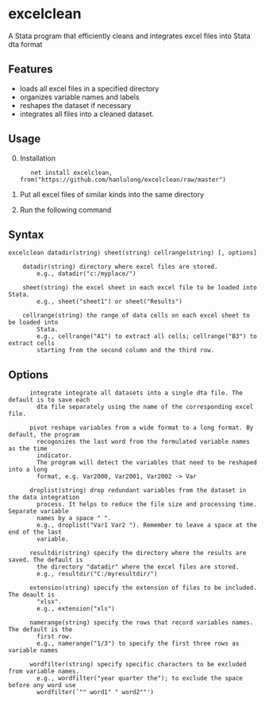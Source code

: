 # excelclean
A Stata program that efficiently cleans and integrates excel files into Stata dta format


## Features

- loads all excel files in a specified directory
- organizes variable names and labels
- reshapes the dataset if necessary
- integrates all files into a cleaned dataset. 


## Usage 
0. Installation 

          net install excelclean, from("https://github.com/hanlulong/excelclean/raw/master")

1. Put all excel files of similar kinds into the same directory 

2. Run the following command 

 
## Syntax

    excelclean datadir(string) sheet(string) cellrange(string) [, options]

        datadir(string) directory where excel files are stored.
            e.g., datadir("c:/myplace/")

        sheet(string) the excel sheet in each excel file to be loaded into Stata.
            e.g., sheet("sheet1") or sheet("Results")

        cellrange(string) the range of data cells on each excel sheet to be loaded into
            Stata.
            e.g., cellrange("A1") to extract all cells; cellrange("B3") to extract cells
            starting from the second column and the third row.


## Options 

          integrate integrate all datasets into a single dta file. The default is to save each
            dta file separately using the name of the corresponding excel file.

          pivot reshape variables from a wide format to a long format. By default, the program
            recogonizes the last word from the formulated variable names as the time
            indicator.
            The program will detect the variables that need to be reshaped into a long
            format, e.g. Var2000, Var2001, Var2002 -> Var

          droplist(string) drop redundant variables from the dataset in the data integration
            process. It helps to reduce the file size and processing time. Separate variable
            names by a space " ".
            e.g., droplist("Var1 Var2 "). Remember to leave a space at the end of the last
            variable.

          resultdir(string) specify the directory where the results are saved. The default is
            the directory "datadir" where the excel files are stored.
            e.g., resultdir("C:/myresultdir/")

          extension(string) specify the extension of files to be included. The deault is
            "xlsx".
            e.g., extension("xls")

          namerange(string) specify the rows that record variables names. The default is the
            first row.
            e.g., namerange("1/3") to specify the first three rows as variable names

          wordfilter(string) specify specific characters to be excluded from variable names.
            e.g., wordfilter("year quarter the"); to exclude the space before any word use
            wordfilter(`"" word1" " word2""')

